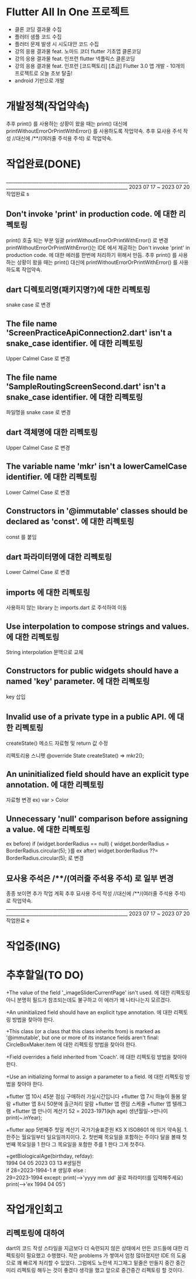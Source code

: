 # Flutter All In One 프로젝트
- 클론 코딩 결과물 수집
- 플러터 샘플 코드 수집
- 플러터 문제 발생 시 시도대안 코드 수집
- 강의 응용 결과물 feat. 노마드 코더 flutter 기초앱 클론코딩 
- 강의 응용 결과물 feat. 인프런 flutter 넥플릭스 클론코딩 
- 강의 응용 결과물 feat. 인프런 [코드팩토리] [초급] Flutter 3.0 앱 개발 - 10개의 프로젝트로 오늘 초보 탈출! 
- android 기반으로 개발


# 개발정책(작업약속)
  추후 print() 를 사용하는 상황이 왔을 때는 print() 대신에 printWithoutErrorOrPrintWithError() 를 사용하도록 작업약속.
  추후 묘사용 주석 작성 //대신에 /**/(여러줄 주석용 주석) 로 작업약속.



# 작업완료(DONE)
__________________________________________________________________________________________________________________________________ 2023 07 17 ~ 2023 07 20 작업완료 s
##  Don't invoke 'print' in production code. 에 대한 리펙토링 
  print() 호출 되는 부분 일괄 printWithoutErrorOrPrintWithError() 로 변경
  printWithoutErrorOrPrintWithError()는 IDE 에서 제공하는 Don't invoke 'print' in production code. 에 대한 에러를 한번에 처리하기 위해서 만듬.
  추후 print() 를 사용하는 상황이 왔을 때는 print() 대신에 printWithoutErrorOrPrintWithError() 를 사용하도록 작업약속.

##  dart 디렉토리명(패키지명?)에 대한 리펙토링 
  snake case 로 변경

##  The file name 'ScreenPracticeApiConnection2.dart' isn't a snake_case identifier. 에 대한 리펙토링 
  Upper Calmel Case 로 변경

##  The file name 'SampleRoutingScreenSecond.dart' isn't a snake_case identifier. 에 대한 리펙토링 
  파일명을 snake case 로 변경

##  dart 객체명에 대한 리펙토링 
  Upper Calmel Case 로 변경

##  The variable name 'mkr' isn't a lowerCamelCase identifier. 에 대한 리펙토링 
  Lower Calmel Case 로 변경

##  Constructors in '@immutable' classes should be declared as 'const'. 에 대한 리펙토링 
  const 를 붙임

##  dart 파라미터명에 대한 리펙토링 
  Lower Calmel Case 로 변경

##  imports 에 대한 리펙토링 
  사용하지 않는 library 는 imports.dart 로 주석하여 이동

##  Use interpolation to compose strings and values. 에 대한 리펙토링 
  String interpolation 문맥으로 교체

##  Constructors for public widgets should have a named 'key' parameter. 에 대한 리펙토링 
  key 삽입

##  Invalid use of a private type in a public API. 에 대한 리펙토링 
  createState() 메소드 자료형 및 return 값 수정

  리펙토리용 스니펫
    @override
    State<mkr> createState() =>  mkr2();

##  An uninitialized field should have an explicit type annotation. 에 대한 리펙토링 
  자료형 변경 ex) var > Color

##  Unnecessary 'null' comparison before assigning a value. 에 대한 리펙토링 
  ex before) if (widget.borderRadius == null) {
  widget.borderRadius = BorderRadius.circular(5);
  }를
  ex after) widget.borderRadius ??= BorderRadius.circular(5); 로 변경 

##  묘사용 주석은 /**/(여러줄 주석용 주석) 로 일부 변경 
  종종 보이면 추가 작업 계획
  추후 묘사용 주석 작성 //대신에 /**/(여러줄 주석용 주석) 로 작업약속.
__________________________________________________________________________________________________________________________________ 2023 07 17 ~ 2023 07 20 작업완료 e 



# 작업중(ING)



# 추후할일(TO DO)
  +The value of the field '_imageSliderCurrentPage' isn't used. 에 대한 리펙토링
    아니 분명히 필드가 참조되는데도 불구하고 이 에러가 왜 나타나는지 모르겠다.  

  +An uninitialized field should have an explicit type annotation. 에 대한 리펙토링
    방법을 찾아야 한다.
    
  +This class (or a class that this class inherits from) is marked as '@immutable', but one or more of its instance fields aren't final: CircleBoxMaker.item  에 대한 리펙토링
    방법을 찾아야 한다.

  +Field overrides a field inherited from 'Coach'.  에 대한 리펙토링
   방법을 찾아야 한다.

  +Use an initializing formal to assign a parameter to a field. 에 대한 리펙토링
    방법을 찾아야 한다.

  
  +flutter 앱 10시 45분 점심 구매하러 가실시간입니다
  +flutter 앱 7시 하늘이 돌봄 알람
  +flutter 앱 8시 50분에 출근처리 알람
  +flutter 앱 랜덤 스케줄
  +flutter 앱 텔레그램
  +flutter 앱 만나이 계산기
    52 = 2023-1971(kjh age)
    생년월일->만나이
    print(~.inYear);

  +flutter app 5번째주 첫일 계산기
    국가기술표준원 KS X ISO8601 에 의거 약속됨.
    1. 한주는 월요일부터 일요일까지이다.
    2. 첫번째 목요일을 포함하는 주이다 
      달을 볼때 첫번째 목요일을 1 한다
      그 목요일을 포함한 주를 1 한다
      그게 첫주다.

  +getBiologicalAge(birthday, refday):			
    1994 04 05		2023 03 13
    #생일전		
    if
      28=2023-1994-1
    # 생일후
    else :  
      29=2023-1994    except:
      print(-->'yyyy mm dd' 꼴로 파라미터를 입력해주세요)
      print(-->'ex 1994 04 05')

 
    
# 작업개인회고
## 리펙토링에 대하여
  dart의 코드 작성 스타일을 지금보다 더 숙련되지 않은 상태에서 만든 코드들에 대한 리펙토링이 필요했고 수행했다.
  작은 problems 가 쌓여서 엄청 많아졌지만 IDE 의 도움으로 꽤 빠르게 처리할 수 있었다.
  그럼에도 노란색 지그재그 밑줄은 만들지 중간 중간 미리 리펙토링 해두는 것이 좋겠다 생각을 했고 앞으로 중간중간 리펙토링 할 것이다.
  